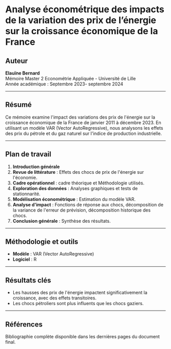 # Analyse économétrique des impacts de la variation des prix de l’énergie sur la croissance économique de la France

## Auteur
**Elauïne Bernard**  
Mémoire Master 2 Econométrie Appliquée - Université de Lille  
Année académique : Septembre 2023- septembre 2024

---
## Résumé
Ce mémoire examine l'impact des variations des prix de l'énergie sur la croissance économique de la France de janvier 2011 à décembre 2023. En utilisant un modèle VAR (Vector AutoRegressive), nous analysons les effets des prix du pétrole et du gaz naturel sur l'indice de production industrielle.

---

## Plan de travail

1. **Introduction générale**
2. **Revue de littérature** : Effets des chocs de prix de l'énergie sur l'économie.
3. **Cadre opérationnel** : cadre théorique et Méthodologie utilisés.
4. **Exploration des données** : Analyses graphiques et tests de stationnarité.
5. **Modélisation économétrique** : Estimation du modèle VAR.
6. **Analyse d'impact** : Fonctions de réponse aux chocs, décomposition de la variance de l'erreur de prévision, décomposition historique des chocs.
7. **Conclusion générale** : Synthèse des résultats.

---

## Méthodologie et outils
- **Modèle** : VAR (Vector AutoRegressive)
- **Logiciel** : R

---

## Résultats clés
- Les hausses des prix de l'énergie impactent significativement la croissance, avec des effets transitoires.
- Les chocs pétroliers sont plus influents que les chocs gaziers.

---

## Références
Bibliographie complète disponible dans les dernières pages du document final.

